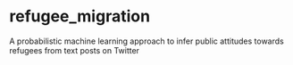 # refugee_migration
A probabilistic machine learning approach to infer public attitudes towards refugees from text posts on Twitter 

